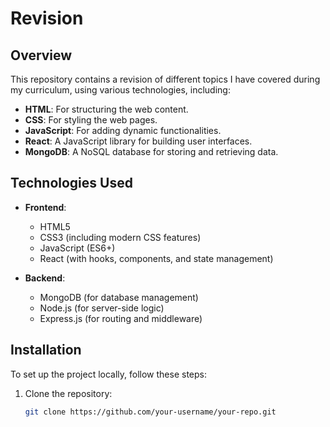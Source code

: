 # Revision

## Overview

This repository contains a revision of different topics I have covered during my curriculum, using various technologies, including:

- **HTML**: For structuring the web content.
- **CSS**: For styling the web pages.
- **JavaScript**: For adding dynamic functionalities.
- **React**: A JavaScript library for building user interfaces.
- **MongoDB**: A NoSQL database for storing and retrieving data.

## Technologies Used

- **Frontend**:
  - HTML5
  - CSS3 (including modern CSS features)
  - JavaScript (ES6+)
  - React (with hooks, components, and state management)
  
- **Backend**:
  - MongoDB (for database management)
  - Node.js (for server-side logic)
  - Express.js (for routing and middleware)

## Installation

To set up the project locally, follow these steps:

1. Clone the repository:
   ```bash
   git clone https://github.com/your-username/your-repo.git

